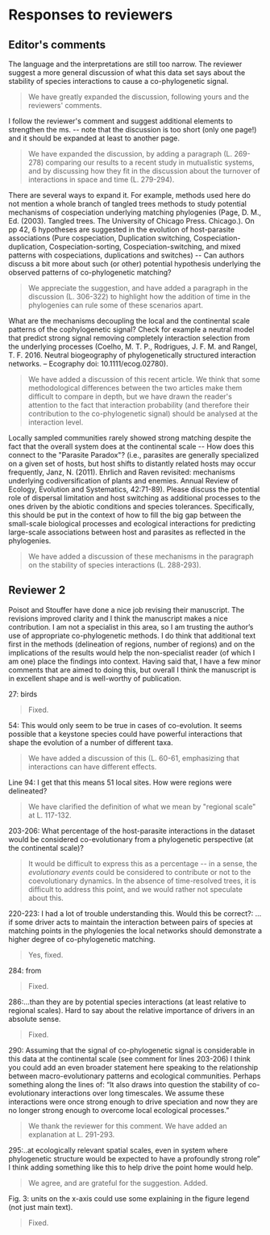 # Responses to reviewers

## Editor's comments

The language and the interpretations are still too narrow. The reviewer suggest
a more general discussion of what this data set says about the stability of
species interactions to cause a co-phylogenetic signal.

> We have greatly expanded the discussion, following yours and the reviewers'
comments.

I follow the reviewer's comment and suggest additional elements to strengthen
the ms. -- note that the discussion is too short (only one page!) and it should
be expanded at least to another page.

> We have expanded the discussion, by adding a paragraph (L. 269-278) comparing
our results to a recent study in mutualistic systems, and by discussing how they
fit in the discussion about the turnover of interactions in space and time (L.
279-294).

There are several ways to expand it. For example, methods used here do not
mention a whole branch of tangled trees methods to study potential mechanisms of
cospeciation underlying matching phylogenies (Page, D. M., Ed. (2003). Tangled
trees. The University of Chicago Press. Chicago.). On pp 42, 6 hypotheses are
suggested in the evolution of host-parasite associations (Pure cospeciation,
Duplication switching, Cospeciation-duplication, Cospeciation-sorting,
Cospeciation-switching, and mixed patterns with cospeciations, duplications and
switches) -- Can authors discuss a bit more about such (or other) potential
hypothesis underlying the observed patterns of co-phylogenetic matching?

> We appreciate the suggestion, and have added a paragraph in the discussion (L.
306-322) to highlight how the addition of time in the phylogenies can rule some
of these scenarios apart.

What are the mechanisms decoupling the local and the continental scale patterns
of the cophylogenetic signal? Check for example a neutral model that predict
strong signal removing completely interaction selection from the underlying
processes (Coelho, M. T. P., Rodrigues, J. F. M. and Rangel, T. F. 2016. Neutral
biogeography of phylogenetically structured interaction networks. – Ecography
doi: 10.1111/ecog.02780).

> We have added a discussion of this recent article. We think that some
methodological differences between the two articles make them difficult to
compare in depth, but we have drawn the reader's attention to the fact that
interaction probability (and therefore their contribution to the co-phylogenetic
signal) should be analysed at the interaction level.

Locally sampled communities rarely showed strong matching despite the fact that
the overall system does at the continental scale -- How does this connect to the
"Parasite Paradox"? (i.e., parasites are generally specialized on a given set of
hosts, but host shifts to distantly related hosts may occur frequently, Janz, N.
(2011). Ehrlich and Raven revisited: mechanisms underlying codiversification of
plants and enemies. Annual Review of Ecology, Evolution and Systematics,
42:71-89). Please discuss the potential role of dispersal limitation and host
switching as additional processes to the ones driven by the abiotic conditions
and species tolerances. Specifically, this should be put in the context of how
to fill the big gap between the small-scale biological processes and ecological
interactions for predicting large-scale associations between host and parasites
as reflected in the phylogenies.

> We have added a discussion of these mechanisms in the paragraph on the
stability of species interactions (L. 288-293).

## Reviewer 2

Poisot and Stouffer have done a nice job revising their manuscript. The
revisions improved clarity and I think the manuscript makes a nice contribution.
I am not a specialist in this area, so I am trusting the author’s use of
appropriate co-phylogenetic methods.  I do think that additional text first in
the methods (delineation of regions, number of regions) and on the implications
of the results would help the non-specialist reader (of which I am one) place
the findings into context. Having said that, I have a few minor comments that
are aimed to doing this, but overall I think the manuscript is in excellent
shape and is well-worthy of publication.

27: birds

> Fixed.

54: This would only seem to be true in cases of co-evolution.  It seems possible
that a keystone species could have powerful interactions that shape the
evolution of a number of different taxa.

> We have added a discussion of this (L. 60-61, emphasizing that interactions can
have different effects.

Line 94: I get that this means 51 local sites.  How were regions were
delineated?

> We have clarified the definition of what we mean by "regional scale" at L.
117-132.

203-206: What percentage of the host-parasite interactions in the dataset would
be considered co-evolutionary from a phylogenetic perspective (at the
continental scale)?

> It would be difficult to express this as a percentage -- in a sense, the
*evolutionary events* could be considered to contribute or not to the
coevolutionary dynamics. In the absence of time-resolved trees, it is difficult
to address this point, and we would rather not speculate about this.

220-223: I had a lot of trouble understanding this.  Would this be correct?: …if
some driver acts to maintain the interaction between pairs of species at
matching points in the phylogenies the local networks should demonstrate a
higher degree of co-phylogenetic matching.

> Yes, fixed.

284: from

> Fixed.

286:…than they are by potential species interactions (at least relative to
regional scales). Hard to say about the relative importance of drivers in an
absolute sense.

> Fixed.

290: Assuming that the signal of co-phylogenetic signal is considerable in this
data at the continental scale (see comment for lines 203-206) I think you could
add an even broader statement here speaking to the relationship between
macro-evolutionary patterns and ecological communities.  Perhaps something along
the lines of: “It also draws into question the stability of co-evolutionary
interactions over long timescales.  We assume these interactions were once
strong enough to drive speciation and now they are no longer strong enough to
overcome local ecological processes.”

> We thank the reviewer for this comment. We have added an explanation at L.
291-293.

295:..at ecologically relevant spatial scales, even in system where phylogenetic
structure would be expected to have a profoundly strong role” I think adding
something like this to help drive the point home would help.

> We agree, and are grateful for the suggestion. Added.

Fig. 3: units on the x-axis could use some explaining in the figure legend (not
just main text).

> Fixed.
